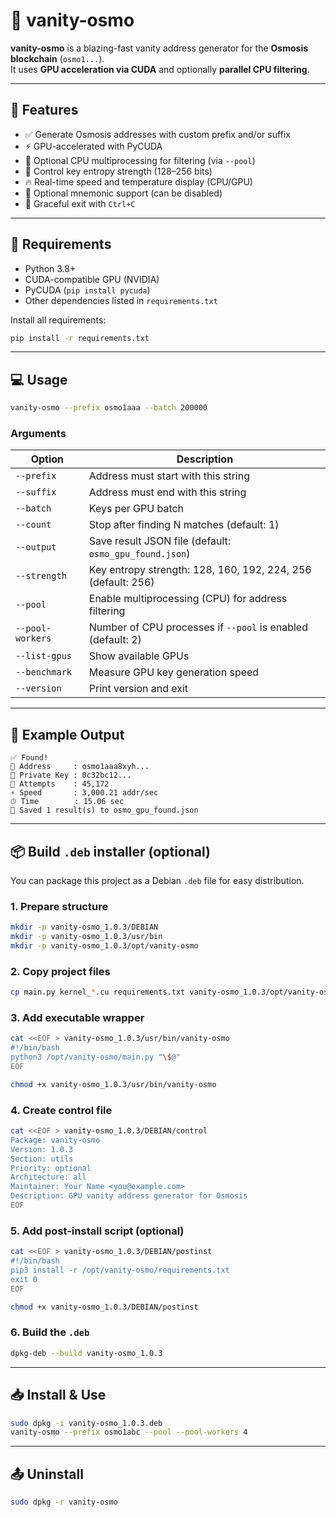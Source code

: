 # 🧪 vanity-osmo

**vanity-osmo** is a blazing-fast vanity address generator for the **Osmosis blockchain** (`osmo1...`).  
It uses **GPU acceleration via CUDA** and optionally **parallel CPU filtering**.

---

## 🚀 Features

- ✅ Generate Osmosis addresses with custom prefix and/or suffix  
- ⚡ GPU-accelerated with PyCUDA  
- 🧵 Optional CPU multiprocessing for filtering (via `--pool`)  
- 🔐 Control key entropy strength (128–256 bits)  
- 🔥 Real-time speed and temperature display (CPU/GPU)  
- 🧠 Optional mnemonic support (can be disabled)  
- 🛑 Graceful exit with `Ctrl+C`  

---

## 🧰 Requirements

- Python 3.8+
- CUDA-compatible GPU (NVIDIA)
- PyCUDA (`pip install pycuda`)
- Other dependencies listed in `requirements.txt`

Install all requirements:

```bash
pip install -r requirements.txt
```

---

## 💻 Usage

```bash
vanity-osmo --prefix osmo1aaa --batch 200000
```

### Arguments

| Option             | Description |
|--------------------|-------------|
| `--prefix`         | Address must start with this string |
| `--suffix`         | Address must end with this string |
| `--batch`          | Keys per GPU batch |
| `--count`          | Stop after finding N matches (default: 1) |
| `--output`         | Save result JSON file (default: `osmo_gpu_found.json`) |
| `--strength`       | Key entropy strength: 128, 160, 192, 224, 256 (default: 256) |
| `--pool`           | Enable multiprocessing (CPU) for address filtering |
| `--pool-workers`   | Number of CPU processes if `--pool` is enabled (default: 2) |
| `--list-gpus`      | Show available GPUs |
| `--benchmark`      | Measure GPU key generation speed |
| `--version`        | Print version and exit |

---

## 🧪 Example Output

```
✅ Found!
🔗 Address     : osmo1aaa8xyh...
🔐 Private Key : 0c32bc12...
🔁 Attempts    : 45,172
⚡ Speed       : 3,000.21 addr/sec
⏱ Time        : 15.06 sec
💾 Saved 1 result(s) to osmo_gpu_found.json
```

---

## 📦 Build `.deb` installer (optional)

You can package this project as a Debian `.deb` file for easy distribution.

### 1. Prepare structure

```bash
mkdir -p vanity-osmo_1.0.3/DEBIAN
mkdir -p vanity-osmo_1.0.3/usr/bin
mkdir -p vanity-osmo_1.0.3/opt/vanity-osmo
```

### 2. Copy project files

```bash
cp main.py kernel_*.cu requirements.txt vanity-osmo_1.0.3/opt/vanity-osmo/
```

### 3. Add executable wrapper

```bash
cat <<EOF > vanity-osmo_1.0.3/usr/bin/vanity-osmo
#!/bin/bash
python3 /opt/vanity-osmo/main.py "\$@"
EOF

chmod +x vanity-osmo_1.0.3/usr/bin/vanity-osmo
```

### 4. Create control file

```bash
cat <<EOF > vanity-osmo_1.0.3/DEBIAN/control
Package: vanity-osmo
Version: 1.0.3
Section: utils
Priority: optional
Architecture: all
Maintainer: Your Name <you@example.com>
Description: GPU vanity address generator for Osmosis
EOF
```

### 5. Add post-install script (optional)

```bash
cat <<EOF > vanity-osmo_1.0.3/DEBIAN/postinst
#!/bin/bash
pip3 install -r /opt/vanity-osmo/requirements.txt
exit 0
EOF

chmod +x vanity-osmo_1.0.3/DEBIAN/postinst
```

### 6. Build the `.deb`

```bash
dpkg-deb --build vanity-osmo_1.0.3
```

---

## 📥 Install & Use

```bash
sudo dpkg -i vanity-osmo_1.0.3.deb
vanity-osmo --prefix osmo1abc --pool --pool-workers 4
```

---

## 📤 Uninstall

```bash
sudo dpkg -r vanity-osmo
```
